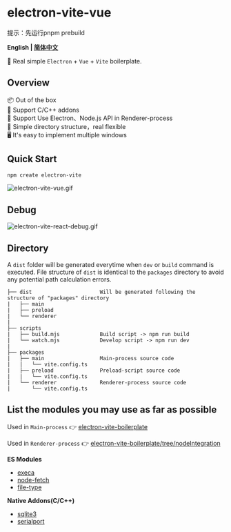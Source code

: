 # electron-vite-vue
提示：先运行pnpm prebuild

**English | [简体中文](README.zh-CN.md)**

🥳 Real simple `Electron` + `Vue` + `Vite` boilerplate.

## Overview

📦 Out of the box  
💪 Support C/C++ addons  
🔩 Support Use Electron、Node.js API in Renderer-process  
🌱 Simple directory structure，real flexible  
🖥 It's easy to implement multiple windows  

## Quick Start

```sh
npm create electron-vite
```

<!-- [![quick-start](https://asciinema.org/a/483731.svg)](https://asciinema.org/a/483731) -->

![electron-vite-vue.gif](https://github.com/electron-vite/electron-vite-vue/blob/main/packages/renderer/public/electron-vite-vue.gif?raw=true)

## Debug

![electron-vite-react-debug.gif](https://github.com/electron-vite/electron-vite-react/blob/main/packages/renderer/public/electron-vite-react-debug.gif?raw=true)

## Directory

A `dist` folder will be generated everytime when `dev` or `build` command is executed. File structure of `dist` is identical to the `packages` directory to avoid any potential path calculation errors.

```tree
├── dist                      Will be generated following the structure of "packages" directory
|   ├── main
|   ├── preload
|   └── renderer
|
├── scripts
|   ├── build.mjs             Build script -> npm run build
|   └── watch.mjs             Develop script -> npm run dev
|
├── packages
|   ├── main                  Main-process source code
|   |   └── vite.config.ts
|   ├── preload               Preload-script source code
|   |   └── vite.config.ts
|   └── renderer              Renderer-process source code
|       └── vite.config.ts
```

## List the modules you may use as far as possible

Used in `Main-process` 👉 [electron-vite-boilerplate](https://github.com/caoxiemeihao/electron-vite-boilerplate)

Used in `Renderer-process` 👉 [electron-vite-boilerplate/tree/nodeIntegration](https://github.com/caoxiemeihao/electron-vite-boilerplate/tree/nodeIntegration)

**ES Modules**

- [execa](https://www.npmjs.com/package/execa)
- [node-fetch](https://www.npmjs.com/package/node-fetch)
- [file-type](https://www.npmjs.com/package/file-type)

**Native Addons(C/C++)**

- [sqlite3](https://www.npmjs.com/package/sqlite3)
- [serialport](https://www.npmjs.com/package/serialport)
